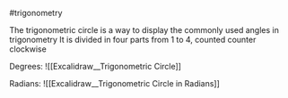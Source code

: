 #trigonometry 

The trigonometric circle is a way to display the commonly used angles in trigonometry It is divided in four parts from 1 to 4, counted counter clockwise

Degrees:
![[Excalidraw__Trigonometric Circle]]

Radians:
![[Excalidraw__Trigonometric Circle in Radians]]